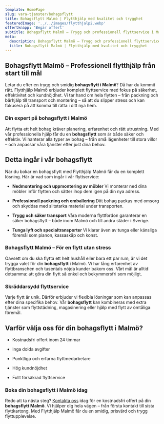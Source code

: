 ```yaml
---
template: HomePage
slug: vara-tjanster/bohagsflytt
title: Bohagsflytt Malmö | Flytthjälp med kvalitet och trygghet
featuredImage: '../../images/flytthjalp2.webp'
offertknapp: 'Begär offert'
subtitle: Bohagsflytt Malmö – Trygg och professionell flyttservice i Malmö. Vi hjälper dig med packning, transport och montering. Boka din flytt idag!
meta:
  description: Bohagsflytt Malmö – Trygg och professionell flyttservice i Malmö. Vi hjälper dig med packning, transport och montering. Boka din flytt idag!
  title: Bohagsflytt Malmö | Flytthjälp med kvalitet och trygghet
---
```


## Bohagsflytt Malmö – Professionell flytthjälp från start till mål
Letar du efter en trygg och smidig **bohagsflytt i Malmö**? Då har du kommit rätt. Flytthjälp Malmö erbjuder komplett flyttservice med fokus på säkerhet, effektivitet och kundnöjdhet. Vi tar hand om hela flytten – från packning och bärhjälp till transport och montering – så att du slipper stress och kan fokusera på att komma till rätta i ditt nya hem.

### Din expert på bohagsflytt i Malmö
Att flytta ett helt bohag kräver planering, erfarenhet och rätt utrustning. Med vår professionella hjälp får du en **bohagsflytt** som är både säker och effektiv. Vi hanterar alla typer av bohag – från små lägenheter till stora villor – och anpassar våra tjänster efter just dina behov.

## Detta ingår i vår bohagsflytt
När du bokar en bohagsflytt med Flytthjälp Malmö får du en komplett lösning. Här är vad som ingår i vår flyttservice:

- **Nedmontering och uppmontering av möbler**
Vi monterar ned dina möbler inför flytten och sätter ihop dem igen på din nya adress.

- **Professionell packning och emballering**
Ditt bohag packas med omsorg och skyddas med slitstarka material under transporten.

- **Trygg och säker transport**
Våra moderna flyttfordon garanterar en säker bohagsflytt – både inom Malmö och till andra städer i Sverige.

- **Tunga lyft och specialtransporter**
Vi klarar även av tunga eller känsliga föremål som pianon, kassaskåp och konst.

### Bohagsflytt Malmö – För en flytt utan stress
Oavsett om du ska flytta ett helt hushåll eller bara ett par rum, är vi det trygga valet för din **bohagsflytt** i Malmö. Vi har lång erfarenhet av flyttbranschen och tusentals nöjda kunder bakom oss. Vårt mål är alltid detsamma: att göra din flytt så enkel och bekymmersfri som möjligt.

### Skräddarsydd flyttservice
Varje flytt är unik. Därför erbjuder vi flexibla lösningar som kan anpassas efter dina specifika behov. Vår **bohagsflytt** kan kombineras med extra tjänster som flyttstädning, magasinering eller hjälp med flytt av ömtåliga föremål.

## Varför välja oss för din bohagsflytt i Malmö?
- Kostnadsfri offert inom 24 timmar

- Inga dolda avgifter

- Punktliga och erfarna flyttmedarbetare

- Hög kundnöjdhet

- Fullt försäkrad flyttservice

### Boka din bohagsflytt i Malmö idag
Redo att ta nästa steg? [Kontakta oss](/offert) idag för en kostnadsfri offert på din **bohagsflytt Malmö**. Vi hjälper dig hela vägen – från första kontakt till sista flyttkartong. Med Flytthjälp Malmö får du en smidig, prisvärd och trygg flyttupplevelse.





